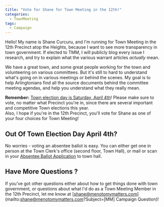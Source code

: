 ```yaml
---
title: "Vote for Shane for Town Meeting in the 12th!"
categories:
  - TownMeeting
tags:
  - Campaign
---
```


Hello!  My name is Shane Curcuru, and I'm running for Town Meeting in the 12th Precinct atop the Heights, because 
I want to see more transparency in town government.  If elected to TMM, 
I will publicly blog every issue I research, and try to explain what
the various warrant articles _actually_ mean.

We have a great town, and some great people working for the town and volunteering 
on various committees.  But it's still to hard to understand what's 
going on in various meetings or behind the scenes.  My goal is to help Arlingtonians 
find all the source documents behind the committee meeting agendas, and 
help you understand what they really mean.

**Remember:** [Town election day is Saturday, April 4th](https://www.arlingtonma.gov/town-governance/elections-voting)!
Please make sure to vote, no matter what Precinct you're in, since there 
are several important and competitive Town elections this year.  
Also, I hope if you're in the 12th Precinct, you'll vote for Shane 
as one of your four choices for Town Meeting!

## Out Of Town Election Day April 4th?

No worries - voting an absentee ballot is easy.  You can either get one 
in person at the Town Clerk's office (second floor, Town Hall), or 
mail or scan in your [Absentee Ballot Application](https://www.arlingtonma.gov/home/showdocument?id=49768) to town hall.

## Have More Questions  ?

If you've got other questions either about how to get things done with 
town government, or questions about what I'd do as a Town Meeting Member 
in the 12th Precinct, let me know at [shane@menotomymatters.com](mailto:shane@menotomymatters.com?Subject=[MM] Campaign Question)!
